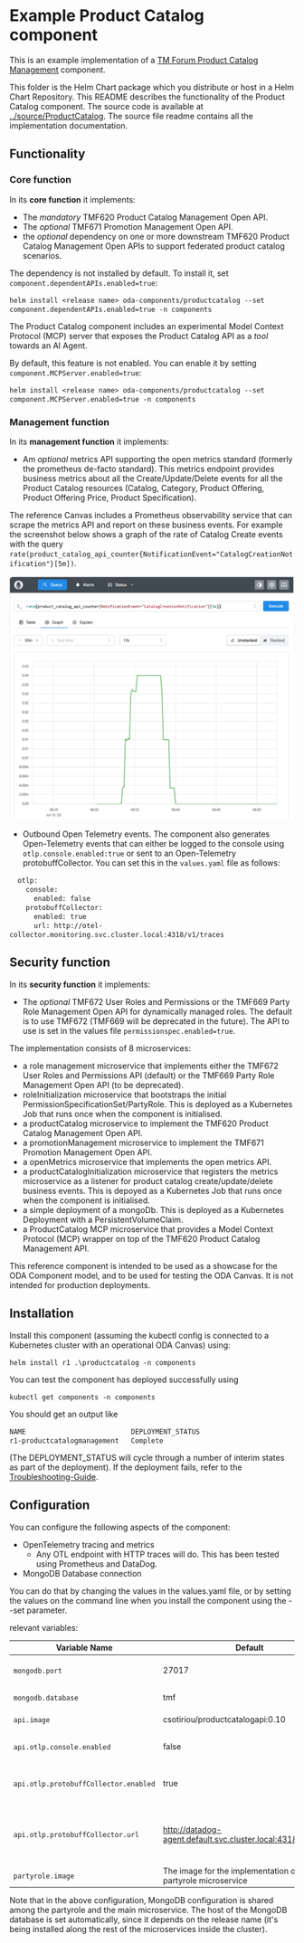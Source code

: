 # Example Product Catalog component

This is an example implementation of a [TM Forum Product Catalog Management](https://www.tmforum.org/oda/directory/components-map/core-commerce-management/TMFC001) component.

This folder is the Helm Chart package which you distribute or host in a Helm Chart Repository. This README describes the functionality of the Product Catalog component. The source code is available at [../source/ProductCatalog](/source/ProductCatalog/). The source file readme contains all the implementation documentation.

## Functionality

### Core function

In its **core function** it implements:
* The *mandatory* TMF620 Product Catalog Management Open API. 
* The *optional* TMF671 Promotion Management Open API.
* the *optional* dependency on one or more downstream TMF620 Product Catalog Management Open APIs to support federated product catalog scenarios.

The dependency is not installed by default. To install it, set `component.dependentAPIs.enabled=true`:

```
helm install <release name> oda-components/productcatalog --set component.dependentAPIs.enabled=true -n components
```

The Product Catalog component includes an experimental Model Context Protocol (MCP) server that exposes the Product Catalog API as a *tool* towards an AI Agent. 

By default, this feature is not enabled. You can enable it by setting `component.MCPServer.enabled=true`:

```
helm install <release name> oda-components/productcatalog --set component.MCPServer.enabled=true -n components
```

### Management function

In its **management function** it implements:
* Am *optional* metrics API supporting the open metrics standard (formerly the prometheus de-facto standard). This metrics endpoint provides business metrics about all the Create/Update/Delete events for all the Product Catalog resources (Catalog, Category, Product Offering, Product Offering Price, Product Specification).

The reference Canvas includes a Prometheus observability service that can scrape the metrics API and report on these business events. For example the screenshot below shows a graph of the rate of Catalog Create events with the query `rate(product_catalog_api_counter{NotificationEvent="CatalogCreationNotification"}[5m])`. 

![alt text](image.png)



* Outbound Open Telemetry events. The component also generates Open-Telemetry events that can either be logged to the console using `otlp.console.enabled:true` or sent to an Open-Telemetry protobuffCollector. You can set this in the `values.yaml` file as follows:

```
  otlp:
    console:
      enabled: false
    protobuffCollector:
      enabled: true
      url: http://otel-collector.monitoring.svc.cluster.local:4318/v1/traces
```



## Security function

In its **security function** it implements:
* The *optional* TMF672 User Roles and Permissions or the TMF669 Party Role Management Open API for dynamically managed roles. The default is to use TMF672 (TMF669 will be deprecated in the future). The API to use is set in the values file `permissionspec.enabled=true`.


The implementation consists of 8 microservices:
* a role management microservice that implements either the TMF672 User Roles and Permissions API (default) or the TMF669 Party Role Management Open API (to be deprecated).
* roleInitialization microservice that bootstraps the initial PermissionSpecificationSet/PartyRole. This is deployed as a Kubernetes Job that runs once when the component is initialised.
* a productCatalog microservice to implement the TMF620 Product Catalog Management Open API.
* a promotionManagement microservice to implement the TMF671 Promotion Management Open API.
* a openMetrics microservice that implements the open metrics API.
* a productCatalogInitialization microservice that registers the metrics microservice as a listener for product catalog create/update/delete business events.  This is depoyed as a Kubernetes Job that runs once when the component is initialised.
* a simple deployment of a mongoDb. This is deployed as a Kubernetes Deployment with a PersistentVolumeClaim.
* a ProductCatalog MCP microservice that provides a Model Context Protocol (MCP) wrapper on top of the TMF620 Product Catalog Management API.


This reference component is intended to be used as a showcase for the ODA Component model, and to be used for testing the ODA Canvas. It is not intended for production deployments.


## Installation

Install this component (assuming the kubectl config is connected to a Kubernetes cluster with an operational ODA Canvas) using:
```
helm install r1 .\productcatalog -n components
```

You can test the component has deployed successfully using
```
kubectl get components -n components
```

You should get an output like 
```
NAME                          DEPLOYMENT_STATUS
r1-productcatalogmanagement   Complete
```

(The DEPLOYMENT_STATUS will cycle through a number of interim states as part of the deployment). 
If the deployment fails, refer to the [Troubleshooting-Guide](https://github.com/tmforum-oda/oda-ca-docs/tree/master/Troubleshooting-Guide).

 
## Configuration
You can configure the following aspects of the component:
- OpenTelemetry tracing and metrics
  - Any OTL endpoint with HTTP traces will do. This has been tested using Prometheus and DataDog.
- MongoDB Database connection

You can do that  by changing the values in the values.yaml file, or by setting the values on the command line when you install the component using the --set parameter.

relevant variables:

| Variable Name    	                           | Default                          	                               | Explanation                                                                                	                                                                                                  |
|----------------------------------------------|------------------------------------------------------------------|-----------------------------------------------------------------------------------------------------------------------------------------------------------------------------------------------|
| `mongodb.port`     	                         | 27017                            	                               | the port to connect to the mongodb instance the Host will be derived from the Release name 	                                                                                                  |
| `mongodb.database` 	                           | tmf                              	                               | the database name to connect to the mongodb instance                                       	                                                                                                  |
| `api.image`        	                           | csotiriou/productcatalogapi:0.10 	                               | The image for the implementation of the main api microservice                              	                                                                                                  |
| `api.otlp.console.enabled`        	            | false 	                                                          | Whether OpenTelemetry traces will be recorded in the console instead of being sent to the collector                              	                                                            |
| `api.otlp.protobuffCollector.enabled`        	 | true 	                                                           | Whether OpenTelemetry traces will be recorded in the OTL Collector instead of the console. Does not work if `api.otlp.console.enabled` is `true`                                              |
| `api.otlp.protobuffCollector.url`        	     | http://datadog-agent.default.svc.cluster.local:4318/v1/traces 	  | The host of the OTL Collector. Only used if `api.otlp.protobuffCollector.enabled` is `true`. By default it's set to the url of the collector. However, any OTL collector endpoint will suffice |
| `partyrole.image`        	                     | The image for the implementation of the partyrole microservice 	 | |

Note that in the above configuration, MongoDB configuration is shared among the partyrole and the main microservice. The host of the MongoDB database is set automatically, since it depends on the release name (it's being installed along the rest of the microservices inside the cluster).
